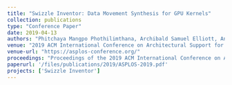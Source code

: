 ```yaml
---
title: "Swizzle Inventor: Data Movement Synthesis for GPU Kernels"
collection: publications
type: "Conference Paper"
date: 2019-04-13
authors: "Phitchaya Mangpo Phothilimthana, Archibald Samuel Elliott, An Wang, <b>Bastian Hagedorn</b>, Henrik Barthels, Samuel J. Kaufman, Vinod Grover, Emina Torlak, and Rastislav Bodik"
venue: "2019 ACM International Conference on Architectural Support for Programming Languages and Operating Systems (ASPLOS)"
venue-url: "https://asplos-conference.org/"
proceedings: "Proceedings of the 2019 ACM International Conference on Architectural Support for Programming Languages and Operating Systems, ASPLOS 2019, Providence, RI, USA, April 13-17, 2019"
paperurl: '/files/publications/2019/ASPLOS-2019.pdf'
projects: ['Swizzle Inventor']
---
```


